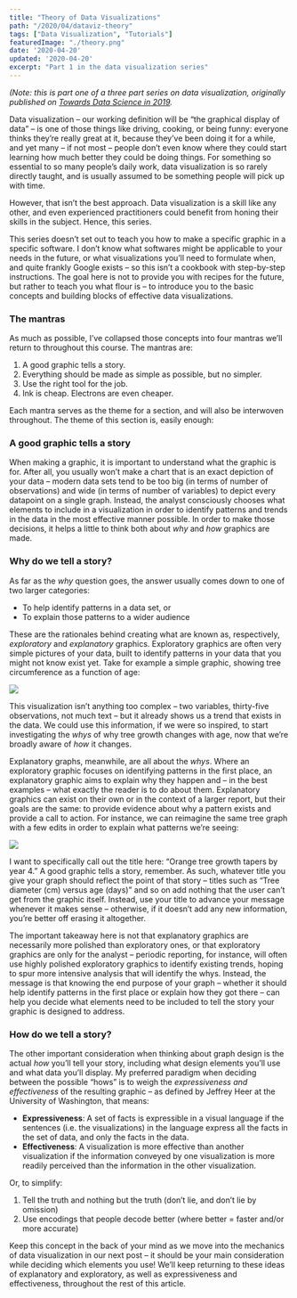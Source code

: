 ```yaml
---
title: "Theory of Data Visualizations"
path: "/2020/04/dataviz-theory"
tags: ["Data Visualization", "Tutorials"]
featuredImage: "./theory.png"
date: '2020-04-20'
updated: '2020-04-20'
excerpt: "Part 1 in the data visualization series"
---
```


_(Note: this is part one of a three part series on data visualization,_
_originally published on [Towards Data Science in 2019](https://towardsdatascience.com/the-art-and-science-of-data-visualization-6f9d706d673e)._

Data visualization – our working definition will be “the graphical
display of data” – is one of those things like driving, cooking, or
being funny: everyone thinks they’re really great at it, because they’ve
been doing it for a while, and yet many – if not most – people don’t
even know where they could start learning how much better they could be
doing things. For something so essential to so many people’s daily work,
data visualization is so rarely directly taught, and is usually assumed
to be something people will pick up with time.

However, that isn’t the best approach. Data visualization is a skill
like any other, and even experienced practitioners could benefit from
honing their skills in the subject. Hence, this series.

This series doesn’t set out to teach you how to make a specific graphic
in a specific software. I don’t know what softwares might be applicable
to your needs in the future, or what visualizations you’ll need to
formulate when, and quite frankly Google exists – so this isn’t a
cookbook with step-by-step instructions. The goal here is not to provide
you with recipes for the future, but rather to teach you what flour is –
to introduce you to the basic concepts and building blocks of effective
data visualizations.

### The mantras

As much as possible, I’ve collapsed those concepts into four mantras
we’ll return to throughout this course. The mantras are:

1.  A good graphic tells a story.
2.  Everything should be made as simple as possible, but no simpler.
3.  Use the right tool for the job.
4.  Ink is cheap. Electrons are even cheaper.

Each mantra serves as the theme for a section, and will also be
interwoven throughout. The theme of this section is, easily enough:

### A good graphic tells a story

When making a graphic, it is important to understand what the graphic is
for. After all, you usually won’t make a chart that is an exact
depiction of your data – modern data sets tend to be too big (in terms
of number of observations) and wide (in terms of number of variables) to
depict every datapoint on a single graph. Instead, the analyst
consciously chooses what elements to include in a visualization in order
to identify patterns and trends in the data in the most effective manner
possible. In order to make those decisions, it helps a little to think
both about *why* and *how* graphics are made.

### Why do we tell a story?

As far as the *why* question goes, the answer usually comes down to one
of two larger categories:

  - To help identify patterns in a data set, or
  - To explain those patterns to a wider audience

These are the rationales behind creating what are known as,
respectively, *exploratory* and *explanatory* graphics. Exploratory
graphics are often very simple pictures of your data, built to identify
patterns in your data that you might not know exist yet. Take for
example a simple graphic, showing tree circumference as a function of
age:

![](/TheoryOfDataViz_files/figure-gfm/unnamed-chunk-1-1.png)

This visualization isn’t anything too complex – two variables,
thirty-five observations, not much text – but it already shows us a
trend that exists in the data. We could use this information, if we were
so inspired, to start investigating the *whys* of why tree growth
changes with age, now that we’re broadly aware of *how* it changes.

Explanatory graphs, meanwhile, are all about the *whys*. Where an
exploratory graphic focuses on identifying patterns in the first place,
an explanatory graphic aims to explain why they happen and – in the best
examples – what exactly the reader is to do about them. Explanatory
graphics can exist on their own or in the context of a larger report,
but their goals are the same: to provide evidence about why a pattern
exists and provide a call to action. For instance, we can reimagine the
same tree graph with a few edits in order to explain what patterns we’re
seeing:

![](/TheoryOfDataViz_files/figure-gfm/unnamed-chunk-2-1.png)

I want to specifically call out the title here: “Orange tree growth
tapers by year 4.” A good graphic tells a story, remember. As such,
whatever title you give your graph should reflect the point of that
story – titles such as “Tree diameter (cm) versus age (days)” and so on
add nothing that the user can’t get from the graphic itself. Instead,
use your title to advance your message whenever it makes sense –
otherwise, if it doesn’t add any new information, you’re better off
erasing it altogether.

The important takeaway here is not that explanatory graphics are
necessarily more polished than exploratory ones, or that exploratory
graphics are only for the analyst – periodic reporting, for instance,
will often use highly polished exploratory graphics to identify existing
trends, hoping to spur more intensive analysis that will identify the
whys. Instead, the message is that knowing the end purpose of your graph
– whether it should help identify patterns in the first place or explain
how they got there – can help you decide what elements need to be
included to tell the story your graphic is designed to address.

### How do we tell a story?

The other important consideration when thinking about graph design is
the actual *how* you’ll tell your story, including what design elements
you’ll use and what data you’ll display. My preferred paradigm when
deciding between the possible “hows” is to weigh the *expressiveness and
effectiveness* of the resulting graphic – as defined by Jeffrey Heer at
the University of Washington, that means:

  - **Expressiveness**: A set of facts is expressible in a visual
    language if the sentences (i.e. the visualizations) in the language
    express all the facts in the set of data, and only the facts in the
    data.  
  - **Effectiveness**: A visualization is more effective than another
    visualization if the information conveyed by one visualization is
    more readily perceived than the information in the other
    visualization.

Or, to simplify:

1.  Tell the truth and nothing but the truth (don’t lie, and don’t lie
    by omission)
2.  Use encodings that people decode better (where better = faster
    and/or more accurate)

Keep this concept in the back of your mind as we move into the mechanics
of data visualization in our next post – it should be your main
consideration while deciding which elements you use\! We’ll keep
returning to these ideas of explanatory and exploratory, as well as
expressiveness and effectiveness, throughout the rest of this article.
